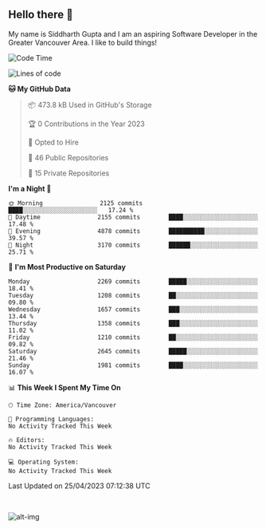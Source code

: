 ## Hello there :wave:

My name is Siddharth Gupta and I am an aspiring Software Developer in the Greater Vancouver Area. I like to build things!

<!-- ![gif](https://github.com/siddg97/siddg97/blob/master/dino.gif) -->

<!--START_SECTION:waka-->
![Code Time](http://img.shields.io/badge/Code%20Time-1%2C875%20hrs%2025%20mins-blue)

![Lines of code](https://img.shields.io/badge/From%20Hello%20World%20I%27ve%20Written-19.0%20million%20lines%20of%20code-blue)

**🐱 My GitHub Data** 

> 📦 473.8 kB Used in GitHub's Storage 
 > 
> 🏆 0 Contributions in the Year 2023
 > 
> 💼 Opted to Hire
 > 
> 📜 46 Public Repositories 
 > 
> 🔑 15 Private Repositories 
 > 
**I'm a Night 🦉** 

```text
🌞 Morning                2125 commits        ████░░░░░░░░░░░░░░░░░░░░░   17.24 % 
🌆 Daytime                2155 commits        ████░░░░░░░░░░░░░░░░░░░░░   17.48 % 
🌃 Evening                4878 commits        ██████████░░░░░░░░░░░░░░░   39.57 % 
🌙 Night                  3170 commits        ██████░░░░░░░░░░░░░░░░░░░   25.71 % 
```
📅 **I'm Most Productive on Saturday** 

```text
Monday                   2269 commits        █████░░░░░░░░░░░░░░░░░░░░   18.41 % 
Tuesday                  1208 commits        ██░░░░░░░░░░░░░░░░░░░░░░░   09.80 % 
Wednesday                1657 commits        ███░░░░░░░░░░░░░░░░░░░░░░   13.44 % 
Thursday                 1358 commits        ███░░░░░░░░░░░░░░░░░░░░░░   11.02 % 
Friday                   1210 commits        ██░░░░░░░░░░░░░░░░░░░░░░░   09.82 % 
Saturday                 2645 commits        █████░░░░░░░░░░░░░░░░░░░░   21.46 % 
Sunday                   1981 commits        ████░░░░░░░░░░░░░░░░░░░░░   16.07 % 
```


📊 **This Week I Spent My Time On** 

```text
🕑︎ Time Zone: America/Vancouver

💬 Programming Languages: 
No Activity Tracked This Week

🔥 Editors: 
No Activity Tracked This Week

💻 Operating System: 
No Activity Tracked This Week
```


 Last Updated on 25/04/2023 07:12:38 UTC
<!--END_SECTION:waka-->

<br>

![alt-img](https://github-readme-stats.vercel.app/api?username=siddg97&count_private=true&theme=nightowl&show_icons=true)

